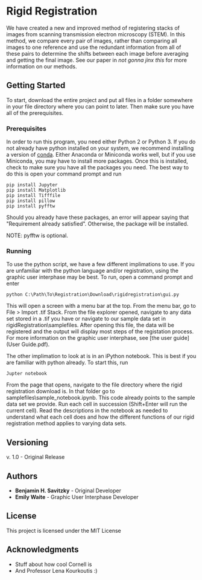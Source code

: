 # Rigid Registration

We have created a new and improved method of registering stacks of images from scanning transmission electron microscopy (STEM).
In this method, we compare every pair of images, rather than comparing all images to one reference and use the redundant information from all of these pairs to determine the shifts between each image before averaging and getting the final image. 
See our paper in *not gonna jinx this* for more information on our methods. 

## Getting Started

To start, download the entire project and put all files in a folder somewhere in your file directory where you can point to later. 
Then make sure you have all of the prerequisites.

### Prerequisites

In order to run this program, you need either Python 2 or Python 3. If you do not already have python installed on your system, we recommend installing a version of [conda](https://conda.io/docs/user-guide/install/download.html).
Either Anaconda or Miniconda works well, but if you use Miniconda, you may have to install more packages. 
Once this is installed, check to make sure you have all the packages you need. The best way to do this is open your command prompt and run

```
pip install Jupyter
pip install Matplotlib
pip install Tifffile
pip install pillow
pip install pyfftw
```
Should you already have these packages, an error will appear saying that "Requirement already satisfied". Otherwise, the package will be installed. 

NOTE: pyfftw is optional. 


### Running

To use the python script, we have a few different implimations to use. 
If you are unfamiliar with the python language and/or registration, using the graphic user interphase may be best. 
To run, open a command prompt and enter


```
python C:\Path\To\Registration\Download\rigidregistration\gui.py
```

This will open a screen with a menu bar at the top. From the menu bar, go to File > Import .tif Stack.
From the file explorer opened, navigate to any data set stored in a .tif you have or navigate to our sample data set in rigidRegistration\samplefiles.
After opening this file, the data will be registered and the output will display most steps of the registation process. For more information on the graphic user interphase, see [the user guide](User Guide.pdf).

The other implimation to look at is in an iPython notebook. This is best if you are familiar with python already. To start this, run 

```
Jupter notebook
```

From the page that opens, navigate to the file directory where the rigid registration download is. In that folder go to samplefiles\sample_notebook.ipynb.
This code already points to the sample data set we provide. Run each cell in succession (Shift+Enter will run the current cell). Read the descriptions in the notebook as needed to understand what each cell does and how the different functions of our rigid registration method applies to varying data sets.


## Versioning

v. 1.0 - Original Release

## Authors

* **Benjamin H. Savitzky** - Original Developer
* **Emily Waite** - Graphic User Interphase Developer

## License

This project is licensed under the MIT License

## Acknowledgments

* Stuff about how cool Cornell is
* And Professor Lena Kourkoutis :)
